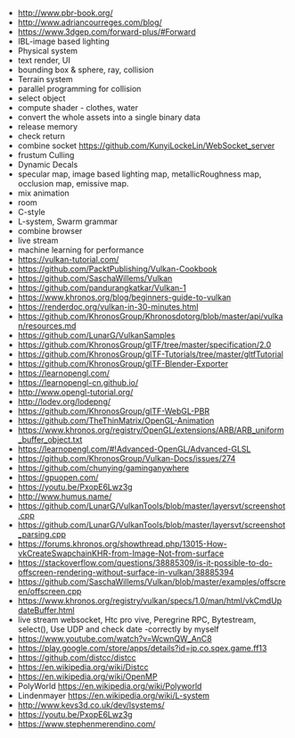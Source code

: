 - http://www.pbr-book.org/
- http://www.adriancourreges.com/blog/
- https://www.3dgep.com/forward-plus/#Forward
- IBL-image based lighting
- Physical system
- text render, UI 
- bounding box & sphere, ray, collision
- Terrain system
- parallel programming for collision
- select object
- compute shader - clothes, water
- convert the whole assets into a single binary data
- release memory
- check return
- combine socket https://github.com/KunyiLockeLin/WebSocket_server
- frustum Culling
- Dynamic Decals
- specular map, image based lighting map, metallicRoughness map, occlusion map, emissive map.
- mix animation
- room
- C-style
- L-system, Swarm grammar
- combine browser
- live stream
- machine learning for performance
- https://vulkan-tutorial.com/
- https://github.com/PacktPublishing/Vulkan-Cookbook
- https://github.com/SaschaWillems/Vulkan
- https://github.com/pandurangkatkar/Vulkan-1
- https://www.khronos.org/blog/beginners-guide-to-vulkan
- https://renderdoc.org/vulkan-in-30-minutes.html
- https://github.com/KhronosGroup/Khronosdotorg/blob/master/api/vulkan/resources.md
- https://github.com/LunarG/VulkanSamples
- https://github.com/KhronosGroup/glTF/tree/master/specification/2.0
- https://github.com/KhronosGroup/glTF-Tutorials/tree/master/gltfTutorial
- https://github.com/KhronosGroup/glTF-Blender-Exporter
- https://learnopengl.com/
- https://learnopengl-cn.github.io/
- http://www.opengl-tutorial.org/
- http://lodev.org/lodepng/
- https://github.com/KhronosGroup/glTF-WebGL-PBR
- https://github.com/TheThinMatrix/OpenGL-Animation
- https://www.khronos.org/registry/OpenGL/extensions/ARB/ARB_uniform_buffer_object.txt
- https://learnopengl.com/#!Advanced-OpenGL/Advanced-GLSL
- https://github.com/KhronosGroup/Vulkan-Docs/issues/274
- https://github.com/chunying/gaminganywhere
- https://gpuopen.com/
- https://youtu.be/PxopE6Lwz3g
- http://www.humus.name/
- https://github.com/LunarG/VulkanTools/blob/master/layersvt/screenshot.cpp
- https://github.com/LunarG/VulkanTools/blob/master/layersvt/screenshot_parsing.cpp
- https://forums.khronos.org/showthread.php/13015-How-vkCreateSwapchainKHR-from-Image-Not-from-surface
- https://stackoverflow.com/questions/38885309/is-it-possible-to-do-offscreen-rendering-without-surface-in-vulkan/38885394
- https://github.com/SaschaWillems/Vulkan/blob/master/examples/offscreen/offscreen.cpp
- https://www.khronos.org/registry/vulkan/specs/1.0/man/html/vkCmdUpdateBuffer.html
- live stream websocket, Htc pro vive, Peregrine RPC, Bytestream, select(), Use UDP and check date -correctly by myself
- https://www.youtube.com/watch?v=WcwnQW_AnC8
- https://play.google.com/store/apps/details?id=jp.co.sqex.game.ff13
- https://github.com/distcc/distcc
- https://en.wikipedia.org/wiki/Distcc
- https://en.wikipedia.org/wiki/OpenMP
- PolyWorld https://en.wikipedia.org/wiki/Polyworld
- Lindenmayer https://en.wikipedia.org/wiki/L-system
- http://www.kevs3d.co.uk/dev/lsystems/
- https://youtu.be/PxopE6Lwz3g
- https://www.stephenmerendino.com/
